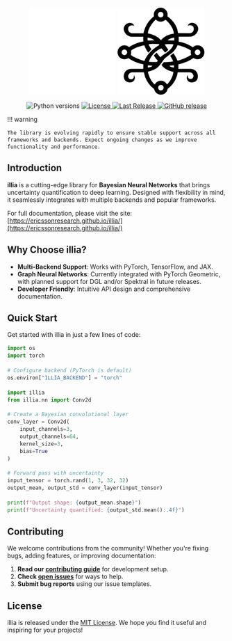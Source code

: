 <p align="center">
  <img src="./assets/images/white_logo_illia.png" class="logo-white" height="200" width="200"/>
  <img src="./assets/images/black_logo_illia.png" class="logo-black" height="200" width="200"/>
  <br />
</p>

<p align="center">
  <img src="https://img.shields.io/badge/python-3.10%20|%203.11%20|%203.12-blue" alt="Python versions">
  <a href="https://github.com/EricssonResearch/illia/blob/main/LICENSE">
    <img src="https://img.shields.io/github/license/EricssonResearch/illia" alt="License">
  </a>
  <a href="https://github.com/EricssonResearch/illia/releases/latest">
    <img src="https://img.shields.io/github/release-date/EricssonResearch/illia?display_date=published_at" alt="Last Release">
  </a>
  <a href="https://github.com/EricssonResearch/illia/releases">
    <img alt="GitHub release" src="https://img.shields.io/github/release/EricssonResearch/illia.svg">
  </a>
</p>

!!! warning

    The library is evolving rapidly to ensure stable support across all
    frameworks and backends. Expect ongoing changes as we improve
    functionality and performance.

## Introduction

**illia** is a cutting-edge library for **Bayesian Neural Networks** that brings
uncertainty quantification to deep learning. Designed with flexibility in mind, it
seamlessly integrates with multiple backends and popular frameworks.

For full documentation, please visit the site:
[https://ericssonresearch.github.io/illia/](https://ericssonresearch.github.io/illia/)

## Why Choose illia?

- **Multi-Backend Support**: Works with PyTorch, TensorFlow, and JAX.
- **Graph Neural Networks**: Currently integrated with PyTorch Geometric, with planned
  support for DGL and/or Spektral in future releases.
- **Developer Friendly**: Intuitive API design and comprehensive documentation.

## Quick Start

Get started with illia in just a few lines of code:

```python
import os
import torch

# Configure backend (PyTorch is default)
os.environ["ILLIA_BACKEND"] = "torch"

import illia
from illia.nn import Conv2d

# Create a Bayesian convolutional layer
conv_layer = Conv2d(
    input_channels=3,
    output_channels=64,
    kernel_size=3,
    bias=True
)

# Forward pass with uncertainty
input_tensor = torch.rand(1, 3, 32, 32)
output_mean, output_std = conv_layer(input_tensor)

print(f"Output shape: {output_mean.shape}")
print(f"Uncertainty quantified: {output_std.mean():.4f}")
```

## Contributing

We welcome contributions from the community! Whether you're fixing bugs, adding features,
or improving documentation:

1. **Read our
   [contributing guide](https://github.com/EricssonResearch/illia/blob/main/CONTRIBUTING.md)**
   for development setup.
2. **Check [open issues](https://github.com/EricssonResearch/illia/issues)** for ways to
   help.
3. **Submit bug reports** using our issue templates.

## License

illia is released under the
[MIT License](https://github.com/EricssonResearch/illia/blob/main/LICENSE). We hope you
find it useful and inspiring for your projects!
